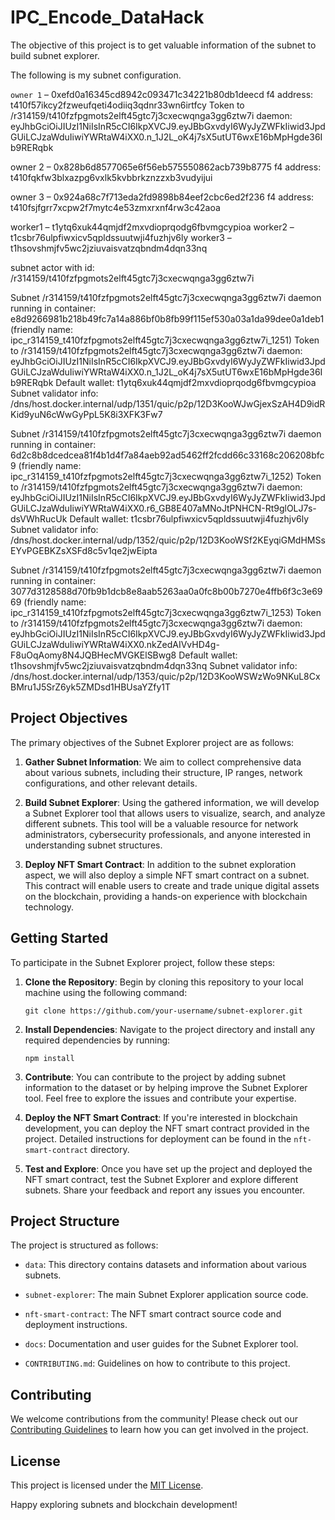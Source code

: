 # IPC_Encode_DataHack

The objective of this project is to get valuable information of the subnet to build subnet explorer.

The following is my subnet configuration.

`owner 1` – 0xefd0a16345cd8942c093471c34221b80db1deecd
f4 address: t410f57ikcy2fzweufqeti4odiiq3qdnr33wn6irtfcy
Token to /r314159/t410fzfpgmots2elft45gtc7j3cxecwqnga3gg6ztw7i daemon: eyJhbGciOiJIUzI1NiIsInR5cCI6IkpXVCJ9.eyJBbGxvdyI6WyJyZWFkIiwid3JpdGUiLCJzaWduIiwiYWRtaW4iXX0.n_1J2L_oK4j7sX5utUT6wxE16bMpHgde36Ib9RERqbk

owner 2 – 0x828b6d8577065e6f56eb575550862acb739b8775
f4 address: t410fqkfw3blxazpg6vxlk5kvbbrkznzzxb3vudyijui

owner 3 – 0x924a68c7f713eda2fd9898b84eef2cbc6ed2f236
f4 address: t410fsjfgrr7xcpw2f7mytc4e53zmxrxnf4rw3c42aoa

worker1 – t1ytq6xuk44qmjdf2mxvdioprqodg6fbvmgcypioa
worker2 – t1csbr76ulpfiwxicv5qpldssuutwji4fuzhjv6ly
worker3 – t1hsovshmjfv5wc2jziuvaisvatzqbndm4dqn33nq

subnet actor with id: /r314159/t410fzfpgmots2elft45gtc7j3cxecwqnga3gg6ztw7i

Subnet /r314159/t410fzfpgmots2elft45gtc7j3cxecwqnga3gg6ztw7i daemon running in container: e8d9266981b218b49fc7a14a886bf0b8fb99f115ef530a03a1da99dee0a1deb1 (friendly name: ipc_r314159_t410fzfpgmots2elft45gtc7j3cxecwqnga3gg6ztw7i_1251)
Token to /r314159/t410fzfpgmots2elft45gtc7j3cxecwqnga3gg6ztw7i daemon: eyJhbGciOiJIUzI1NiIsInR5cCI6IkpXVCJ9.eyJBbGxvdyI6WyJyZWFkIiwid3JpdGUiLCJzaWduIiwiYWRtaW4iXX0.n_1J2L_oK4j7sX5utUT6wxE16bMpHgde36Ib9RERqbk
Default wallet: t1ytq6xuk44qmjdf2mxvdioprqodg6fbvmgcypioa
Subnet validator info: /dns/host.docker.internal/udp/1351/quic/p2p/12D3KooWJwGjexSzAH4D9idRKid9yuN6cWwGyPpL5K8i3XFK3Fw7


Subnet /r314159/t410fzfpgmots2elft45gtc7j3cxecwqnga3gg6ztw7i daemon running in container: 6d2c8b8dcedcea81f4b1d4f7a84aeb92ad5462ff2fcdd66c33168c206208bfc9 (friendly name: ipc_r314159_t410fzfpgmots2elft45gtc7j3cxecwqnga3gg6ztw7i_1252)
Token to /r314159/t410fzfpgmots2elft45gtc7j3cxecwqnga3gg6ztw7i daemon: eyJhbGciOiJIUzI1NiIsInR5cCI6IkpXVCJ9.eyJBbGxvdyI6WyJyZWFkIiwid3JpdGUiLCJzaWduIiwiYWRtaW4iXX0.r6_GB8E407aMNoJtPNHCN-Rt9glOLJ7s-dsVWhRucUk
Default wallet: t1csbr76ulpfiwxicv5qpldssuutwji4fuzhjv6ly
Subnet validator info:
/dns/host.docker.internal/udp/1352/quic/p2p/12D3KooWSf2KEyqiGMdHMSsEYvPGEBKZsXSFd8c5v1qe2jwEipta


Subnet /r314159/t410fzfpgmots2elft45gtc7j3cxecwqnga3gg6ztw7i daemon running in container: 3077d3128588d70fb9b1dcb8e8aab5263aa0a0fc8b00b7270e4ffb6f3c3e6969 (friendly name: ipc_r314159_t410fzfpgmots2elft45gtc7j3cxecwqnga3gg6ztw7i_1253)
Token to /r314159/t410fzfpgmots2elft45gtc7j3cxecwqnga3gg6ztw7i daemon: eyJhbGciOiJIUzI1NiIsInR5cCI6IkpXVCJ9.eyJBbGxvdyI6WyJyZWFkIiwid3JpdGUiLCJzaWduIiwiYWRtaW4iXX0.nkZedAIVvHD4g-F8uOqAomy8N4JQBHecMVGKElSBwg8
Default wallet: t1hsovshmjfv5wc2jziuvaisvatzqbndm4dqn33nq
Subnet validator info:
/dns/host.docker.internal/udp/1353/quic/p2p/12D3KooWSWzWo9NKuL8CxBMru1J5SrZ6yk5ZMDsd1HBUsaYZfy1T


## Project Objectives

The primary objectives of the Subnet Explorer project are as follows:

1. **Gather Subnet Information**: We aim to collect comprehensive data about various subnets, including their structure, IP ranges, network configurations, and other relevant details.

2. **Build Subnet Explorer**: Using the gathered information, we will develop a Subnet Explorer tool that allows users to visualize, search, and analyze different subnets. This tool will be a valuable resource for network administrators, cybersecurity professionals, and anyone interested in understanding subnet structures.

3. **Deploy NFT Smart Contract**: In addition to the subnet exploration aspect, we will also deploy a simple NFT smart contract on a subnet. This contract will enable users to create and trade unique digital assets on the blockchain, providing a hands-on experience with blockchain technology.

## Getting Started

To participate in the Subnet Explorer project, follow these steps:

1. **Clone the Repository**: Begin by cloning this repository to your local machine using the following command:

   ```shell
   git clone https://github.com/your-username/subnet-explorer.git
   ```

2. **Install Dependencies**: Navigate to the project directory and install any required dependencies by running:

   ```shell
   npm install
   ```

3. **Contribute**: You can contribute to the project by adding subnet information to the dataset or by helping improve the Subnet Explorer tool. Feel free to explore the issues and contribute your expertise.

4. **Deploy the NFT Smart Contract**: If you're interested in blockchain development, you can deploy the NFT smart contract provided in the project. Detailed instructions for deployment can be found in the `nft-smart-contract` directory.

5. **Test and Explore**: Once you have set up the project and deployed the NFT smart contract, test the Subnet Explorer and explore different subnets. Share your feedback and report any issues you encounter.

## Project Structure

The project is structured as follows:

- `data`: This directory contains datasets and information about various subnets.

- `subnet-explorer`: The main Subnet Explorer application source code.

- `nft-smart-contract`: The NFT smart contract source code and deployment instructions.

- `docs`: Documentation and user guides for the Subnet Explorer tool.

- `CONTRIBUTING.md`: Guidelines on how to contribute to this project.

## Contributing

We welcome contributions from the community! Please check out our [Contributing Guidelines](CONTRIBUTING.md) to learn how you can get involved in the project.

## License

This project is licensed under the [MIT License](LICENSE).

Happy exploring subnets and blockchain development!








